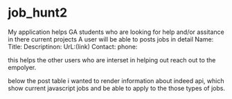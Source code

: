 # job_hunt2
My application helps GA students who are looking for help and/or assitance in there current projects 
A user will be able to posts jobs in detail 
Name:
Title: 
Descriptinon:
UrL:(link)
Contact:
phone:

this helps the other users who are interset in helping out reach out to the empolyer. 

below the post table i wanted to render information about indeed api, which show current javascript jobs 
and be able to apply to the those types of jobs.






